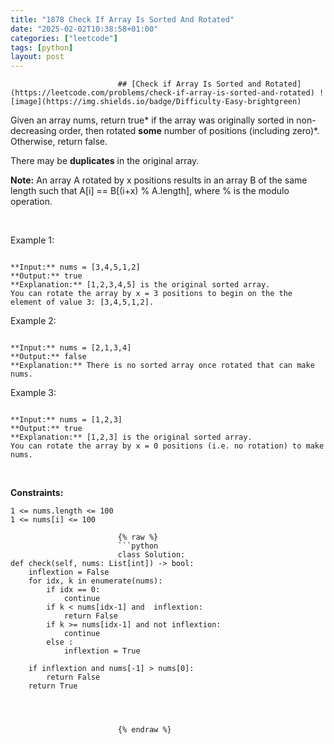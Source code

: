 ```yaml
---
title: "1878 Check If Array Is Sorted And Rotated"
date: "2025-02-02T10:38:58+01:00"
categories: ["leetcode"]
tags: [python]
layout: post
---
```



                            ## [Check if Array Is Sorted and Rotated](https://leetcode.com/problems/check-if-array-is-sorted-and-rotated) ![image](https://img.shields.io/badge/Difficulty-Easy-brightgreen)

Given an array nums, return true* if the array was originally sorted in non-decreasing order, then rotated **some** number of positions (including zero)*. Otherwise, return false.

There may be **duplicates** in the original array.

**Note:** An array A rotated by x positions results in an array B of the same length such that A[i] == B[(i+x) % A.length], where % is the modulo operation.

 

Example 1:

```

**Input:** nums = [3,4,5,1,2]
**Output:** true
**Explanation:** [1,2,3,4,5] is the original sorted array.
You can rotate the array by x = 3 positions to begin on the the element of value 3: [3,4,5,1,2].

```

Example 2:

```

**Input:** nums = [2,1,3,4]
**Output:** false
**Explanation:** There is no sorted array once rotated that can make nums.

```

Example 3:

```

**Input:** nums = [1,2,3]
**Output:** true
**Explanation:** [1,2,3] is the original sorted array.
You can rotate the array by x = 0 positions (i.e. no rotation) to make nums.

```

 

**Constraints:**

	1 <= nums.length <= 100
	1 <= nums[i] <= 100

                            {% raw %}
                            ```python
                            class Solution:
    def check(self, nums: List[int]) -> bool:
        inflextion = False
        for idx, k in enumerate(nums):
            if idx == 0:
                continue
            if k < nums[idx-1] and  inflextion:
                return False
            if k >= nums[idx-1] and not inflextion:
                continue
            else :
                inflextion = True

        if inflextion and nums[-1] > nums[0]:
            return False
        return True



        
                            {% endraw %}
                            